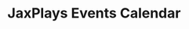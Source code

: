 ---
title: "JaxPlays Events Calendar"
layout: "calendar"
Description: Live theatre in Jacksonville, Florida and surrounding areas.
---